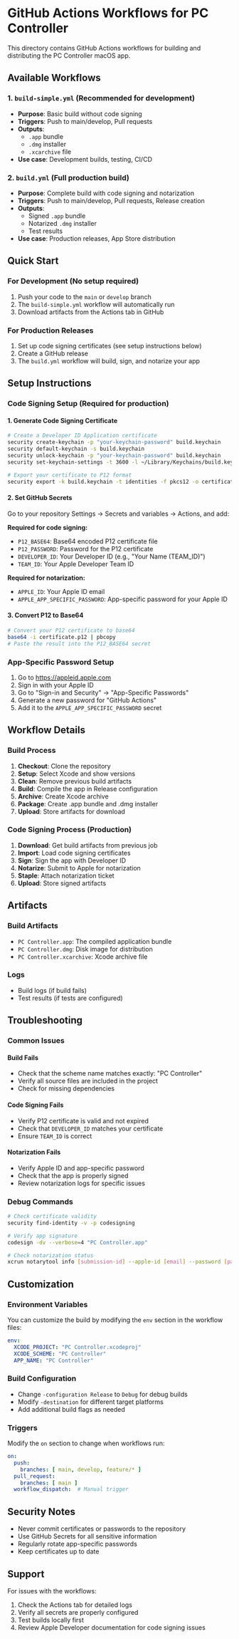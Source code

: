 # GitHub Actions Workflows for PC Controller

This directory contains GitHub Actions workflows for building and distributing the PC Controller macOS app.

## Available Workflows

### 1. `build-simple.yml` (Recommended for development)
- **Purpose**: Basic build without code signing
- **Triggers**: Push to main/develop, Pull requests
- **Outputs**: 
  - `.app` bundle
  - `.dmg` installer
  - `.xcarchive` file
- **Use case**: Development builds, testing, CI/CD

### 2. `build.yml` (Full production build)
- **Purpose**: Complete build with code signing and notarization
- **Triggers**: Push to main/develop, Pull requests, Release creation
- **Outputs**: 
  - Signed `.app` bundle
  - Notarized `.dmg` installer
  - Test results
- **Use case**: Production releases, App Store distribution

## Quick Start

### For Development (No setup required)
1. Push your code to the `main` or `develop` branch
2. The `build-simple.yml` workflow will automatically run
3. Download artifacts from the Actions tab in GitHub

### For Production Releases
1. Set up code signing certificates (see setup instructions below)
2. Create a GitHub release
3. The `build.yml` workflow will build, sign, and notarize your app

## Setup Instructions

### Code Signing Setup (Required for production)

#### 1. Generate Code Signing Certificate
```bash
# Create a Developer ID Application certificate
security create-keychain -p "your-keychain-password" build.keychain
security default-keychain -s build.keychain
security unlock-keychain -p "your-keychain-password" build.keychain
security set-keychain-settings -t 3600 -l ~/Library/Keychains/build.keychain

# Export your certificate to P12 format
security export -k build.keychain -t identities -f pkcs12 -o certificate.p12
```

#### 2. Set GitHub Secrets
Go to your repository Settings → Secrets and variables → Actions, and add:

**Required for code signing:**
- `P12_BASE64`: Base64 encoded P12 certificate file
- `P12_PASSWORD`: Password for the P12 certificate
- `DEVELOPER_ID`: Your Developer ID (e.g., "Your Name (TEAM_ID)")
- `TEAM_ID`: Your Apple Developer Team ID

**Required for notarization:**
- `APPLE_ID`: Your Apple ID email
- `APPLE_APP_SPECIFIC_PASSWORD`: App-specific password for your Apple ID

#### 3. Convert P12 to Base64
```bash
# Convert your P12 certificate to base64
base64 -i certificate.p12 | pbcopy
# Paste the result into the P12_BASE64 secret
```

### App-Specific Password Setup
1. Go to https://appleid.apple.com
2. Sign in with your Apple ID
3. Go to "Sign-in and Security" → "App-Specific Passwords"
4. Generate a new password for "GitHub Actions"
5. Add it to the `APPLE_APP_SPECIFIC_PASSWORD` secret

## Workflow Details

### Build Process
1. **Checkout**: Clone the repository
2. **Setup**: Select Xcode and show versions
3. **Clean**: Remove previous build artifacts
4. **Build**: Compile the app in Release configuration
5. **Archive**: Create Xcode archive
6. **Package**: Create .app bundle and .dmg installer
7. **Upload**: Store artifacts for download

### Code Signing Process (Production)
1. **Download**: Get build artifacts from previous job
2. **Import**: Load code signing certificates
3. **Sign**: Sign the app with Developer ID
4. **Notarize**: Submit to Apple for notarization
5. **Staple**: Attach notarization ticket
6. **Upload**: Store signed artifacts

## Artifacts

### Build Artifacts
- `PC Controller.app`: The compiled application bundle
- `PC Controller.dmg`: Disk image for distribution
- `PC Controller.xcarchive`: Xcode archive file

### Logs
- Build logs (if build fails)
- Test results (if tests are configured)

## Troubleshooting

### Common Issues

#### Build Fails
- Check that the scheme name matches exactly: "PC Controller"
- Verify all source files are included in the project
- Check for missing dependencies

#### Code Signing Fails
- Verify P12 certificate is valid and not expired
- Check that `DEVELOPER_ID` matches your certificate
- Ensure `TEAM_ID` is correct

#### Notarization Fails
- Verify Apple ID and app-specific password
- Check that the app is properly signed
- Review notarization logs for specific issues

### Debug Commands
```bash
# Check certificate validity
security find-identity -v -p codesigning

# Verify app signature
codesign -dv --verbose=4 "PC Controller.app"

# Check notarization status
xcrun notarytool info [submission-id] --apple-id [email] --password [password] --team-id [team-id]
```

## Customization

### Environment Variables
You can customize the build by modifying the `env` section in the workflow files:

```yaml
env:
  XCODE_PROJECT: "PC Controller.xcodeproj"
  XCODE_SCHEME: "PC Controller"
  APP_NAME: "PC Controller"
```

### Build Configuration
- Change `-configuration Release` to `Debug` for debug builds
- Modify `-destination` for different target platforms
- Add additional build flags as needed

### Triggers
Modify the `on` section to change when workflows run:

```yaml
on:
  push:
    branches: [ main, develop, feature/* ]
  pull_request:
    branches: [ main ]
  workflow_dispatch:  # Manual trigger
```

## Security Notes

- Never commit certificates or passwords to the repository
- Use GitHub Secrets for all sensitive information
- Regularly rotate app-specific passwords
- Keep certificates up to date

## Support

For issues with the workflows:
1. Check the Actions tab for detailed logs
2. Verify all secrets are properly configured
3. Test builds locally first
4. Review Apple Developer documentation for code signing issues 